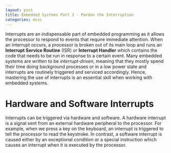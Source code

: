 ```yaml
---
layout: post
title: Embedded Systems Part 3 - Pardon the Interruption
categories: misc
---
```


Interrupts are an indispensable part of embedded programming as it allows the processor to respond to events that require immediate attention. When an interrupt occurs, a processor is broken out of its main loop and runs an **Interrupt Service Routine** (ISR) or **Interrupt Handler** which contains the code that needs to be run in response to a certain event. Many embedded systems are written to be *interrupt-driven*, meaning that they mostly spend their time doing background processes or in a low power state and interrupts are routinely triggered and serviced accordingly. Hence, mastering the use of interrupts is an essential skill when working with embedded systems. 

# Hardware and Software Interrupts
Interrupts can be triggered via hardware and software. A hardware interrupt is a signal sent from an external hardware peripheral to the processor. For example, when we press a key on the keyboard, an interrupt is triggered to tell the processor to read the keystroke. In contrast, a software interrupt is caused either by an exceptional condition or a special instruction which causes an interrupt when it is executed by the processor. 


